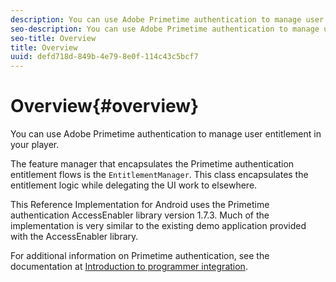 ```yaml
---
description: You can use Adobe Primetime authentication to manage user entitlement in your player.
seo-description: You can use Adobe Primetime authentication to manage user entitlement in your player.
seo-title: Overview
title: Overview
uuid: defd718d-849b-4e79-8e0f-114c43c5bcf7
---
```


# Overview{#overview}

You can use Adobe Primetime authentication to manage user entitlement in your player.

The feature manager that encapsulates the Primetime authentication entitlement flows is the `EntitlementManager`. This class encapsulates the entitlement logic while delegating the UI work to elsewhere.

This Reference Implementation for Android uses the Primetime authentication AccessEnabler library version 1.7.3. Much of the implementation is very similar to the existing demo application provided with the AccessEnabler library.

For additional information on Primetime authentication, see the documentation at [Introduction to programmer integration](http://tve.helpdocsonline.com/introduction-to-programmer-integration). 
